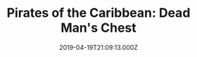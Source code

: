 ---
title: "Pirates of the Caribbean: Dead Man's Chest"
year: 2006
date: 2019-04-19T21:09:13.000Z
permalink: /almanac/movies/2019-04-19-pirates-of-the-caribbean-dead-mans-chest/index.html
rating: 3
---